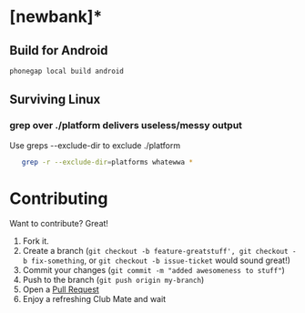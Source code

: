 # [newbank]*

## Build for Android

~~~sh
phonegap local build android
~~~

## Surviving Linux

### grep over ./platform delivers useless/messy output

Use greps --exclude-dir to exclude ./platform
~~~sh
   grep -r --exclude-dir=platforms whatewwa *
~~~

# Contributing

Want to contribute? Great!

1. Fork it.
2. Create a branch (`git checkout -b feature-greatstuff', git checkout -b fix-something`, or `git checkout -b issue-ticket` would sound great!)
3. Commit your changes (`git commit -m "added awesomeness to stuff"`)
4. Push to the branch (`git push origin my-branch`)
5. Open a [Pull Request][1]
6. Enjoy a refreshing Club Mate and wait

[1]: https://github.com/martin-schmidt/TMUhackB14/pulls
